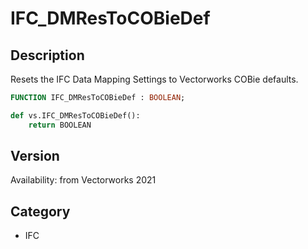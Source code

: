 # IFC_DMResToCOBieDef

## Description
Resets the IFC Data Mapping Settings to Vectorworks COBie defaults.

```pascal
FUNCTION IFC_DMResToCOBieDef : BOOLEAN;
```

```python
def vs.IFC_DMResToCOBieDef():
    return BOOLEAN
```

## Version
Availability: from Vectorworks 2021

## Category
* IFC

